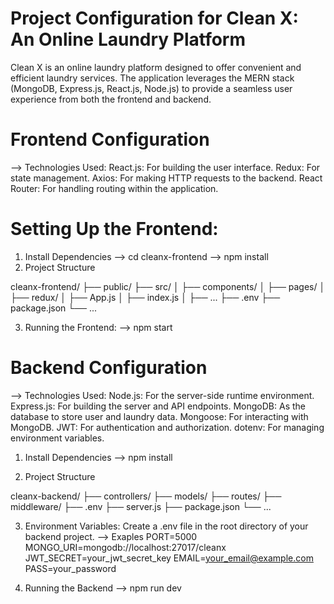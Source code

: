 # Project Configuration for Clean X: An Online Laundry Platform

Clean X is an online laundry platform designed to offer convenient and efficient laundry services. The application leverages the MERN stack (MongoDB, Express.js, React.js, Node.js) to provide a seamless user experience from both the frontend and backend.

# Frontend Configuration

--> Technologies Used:
React.js: For building the user interface.
Redux: For state management.
Axios: For making HTTP requests to the backend.
React Router: For handling routing within the application.

# Setting Up the Frontend:

1. Install Dependencies
   --> cd cleanx-frontend
   --> npm install
2. Project Structure

cleanx-frontend/
├── public/
├── src/
│ ├── components/
│ ├── pages/
│ ├── redux/
│ ├── App.js
│ ├── index.js
│ ├── ...
├── .env
├── package.json
└── ...

3. Running the Frontend:
   --> npm start

# Backend Configuration

--> Technologies Used:
Node.js: For the server-side runtime environment.
Express.js: For building the server and API endpoints.
MongoDB: As the database to store user and laundry data.
Mongoose: For interacting with MongoDB.
JWT: For authentication and authorization.
dotenv: For managing environment variables.

1. Install Dependencies
   --> npm install

2. Project Structure

cleanx-backend/
├── controllers/
├── models/
├── routes/
├── middleware/
├── .env
├── server.js
├── package.json
└── ...

3. Environment Variables: Create a .env file in the root directory of your backend project.
   --> Exaples
   PORT=5000
   MONGO_URI=mongodb://localhost:27017/cleanx
   JWT_SECRET=your_jwt_secret_key
   EMAIL=your_email@example.com
   PASS=your_password

4. Running the Backend
   --> npm run dev
